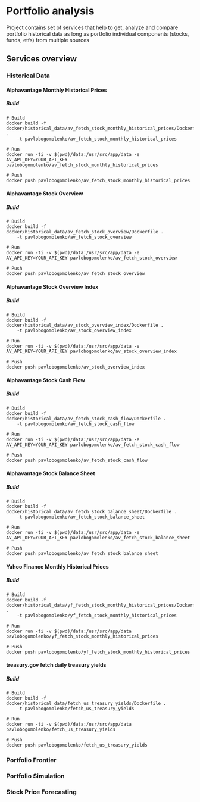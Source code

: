 # Portfolio analysis

Project contains set of services that help to get, analyze and compare portfolio
historical data as long as portfolio individual components (stocks, funds, etfs)
from multiple sources

## Services overview

### Historical Data

#### Alphavantage Monthly Historical Prices

##### Build
```
# Build
docker build -f docker/historical_data/av_fetch_stock_monthly_historical_prices/Dockerfile . 
    -t pavlobogomolenko/av_fetch_stock_monthly_historical_prices
    
# Run
docker run -ti -v $(pwd)/data:/usr/src/app/data -e AV_API_KEY=YOUR_API_KEY pavlobogomolenko/av_fetch_stock_monthly_historical_prices

# Push
docker push pavlobogomolenko/av_fetch_stock_monthly_historical_prices
```    

#### Alphavantage Stock Overview

##### Build
```
# Build
docker build -f docker/historical_data/av_fetch_stock_overview/Dockerfile . 
    -t pavlobogomolenko/av_fetch_stock_overview
    
# Run
docker run -ti -v $(pwd)/data:/usr/src/app/data -e AV_API_KEY=YOUR_API_KEY pavlobogomolenko/av_fetch_stock_overview

# Push
docker push pavlobogomolenko/av_fetch_stock_overview
```

#### Alphavantage Stock Overview Index

##### Build
```
# Build
docker build -f docker/historical_data/av_stock_overview_index/Dockerfile .
    -t pavlobogomolenko/av_stock_overview_index

# Run
docker run -ti -v $(pwd)/data:/usr/src/app/data -e AV_API_KEY=YOUR_API_KEY pavlobogomolenko/av_stock_overview_index

# Push
docker push pavlobogomolenko/av_stock_overview_index
```

#### Alphavantage Stock Cash Flow

##### Build
```
# Build
docker build -f docker/historical_data/av_fetch_stock_cash_flow/Dockerfile .
    -t pavlobogomolenko/av_fetch_stock_cash_flow

# Run
docker run -ti -v $(pwd)/data:/usr/src/app/data -e AV_API_KEY=YOUR_API_KEY pavlobogomolenko/av_fetch_stock_cash_flow

# Push
docker push pavlobogomolenko/av_fetch_stock_cash_flow
```

#### Alphavantage Stock Balance Sheet

##### Build
```
# Build
docker build -f docker/historical_data/av_fetch_stock_balance_sheet/Dockerfile .
    -t pavlobogomolenko/av_fetch_stock_balance_sheet

# Run
docker run -ti -v $(pwd)/data:/usr/src/app/data -e AV_API_KEY=YOUR_API_KEY pavlobogomolenko/av_fetch_stock_balance_sheet

# Push
docker push pavlobogomolenko/av_fetch_stock_balance_sheet
```

#### Yahoo Finance Monthly Historical Prices

##### Build
```
# Build
docker build -f docker/historical_data/yf_fetch_stock_monthly_historical_prices/Dockerfile . 
    -t pavlobogomolenko/yf_fetch_stock_monthly_historical_prices
    
# Run
docker run -ti -v $(pwd)/data:/usr/src/app/data pavlobogomolenko/yf_fetch_stock_monthly_historical_prices

# Push
docker push pavlobogomolenko/yf_fetch_stock_monthly_historical_prices
```

#### treasury.gov fetch daily treasury yields

##### Build
```
# Build
docker build -f docker/historical_data/fetch_us_treasury_yields/Dockerfile . 
    -t pavlobogomolenko/fetch_us_treasury_yields

# Run
docker run -ti -v $(pwd)/data:/usr/src/app/data pavlobogomolenko/fetch_us_treasury_yields

# Push
docker push pavlobogomolenko/fetch_us_treasury_yields
```

### Portfolio Frontier

### Portfolio Simulation

### Stock Price Forecasting
